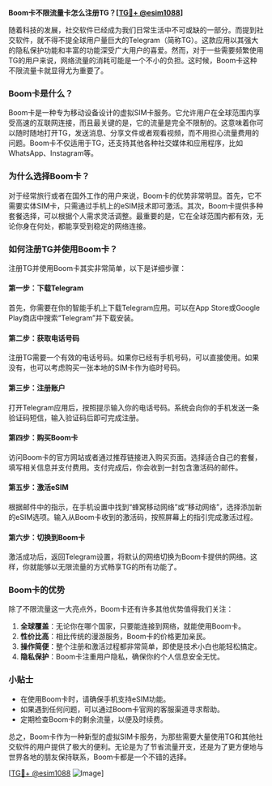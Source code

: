 **Boom卡不限流量卡怎么注册TG？[[TG💪+ @esim1088](https://t.me/s/esim1088)]**

随着科技的发展，社交软件已经成为我们日常生活中不可或缺的一部分。而提到社交软件，就不得不提全球用户量巨大的Telegram（简称TG）。这款应用以其强大的隐私保护功能和丰富的功能深受广大用户的喜爱。然而，对于一些需要频繁使用TG的用户来说，网络流量的消耗可能是一个不小的负担。这时候，Boom卡这种不限流量卡就显得尤为重要了。

### Boom卡是什么？

Boom卡是一种专为移动设备设计的虚拟SIM卡服务。它允许用户在全球范围内享受高速的互联网连接，而且最关键的是，它的流量是完全不限制的。这意味着你可以随时随地打开TG，发送消息、分享文件或者观看视频，而不用担心流量费用的问题。Boom卡不仅适用于TG，还支持其他各种社交媒体和应用程序，比如WhatsApp、Instagram等。

### 为什么选择Boom卡？

对于经常旅行或者在国外工作的用户来说，Boom卡的优势非常明显。首先，它不需要实体SIM卡，只需通过手机上的eSIM技术即可激活。其次，Boom卡提供多种套餐选择，可以根据个人需求灵活调整。最重要的是，它在全球范围内都有效，无论你身在何处，都能享受到稳定的网络连接。

### 如何注册TG并使用Boom卡？

注册TG并使用Boom卡其实非常简单，以下是详细步骤：

#### 第一步：下载Telegram

首先，你需要在你的智能手机上下载Telegram应用。可以在App Store或Google Play商店中搜索“Telegram”并下载安装。

#### 第二步：获取电话号码

注册TG需要一个有效的电话号码。如果你已经有手机号码，可以直接使用。如果没有，也可以考虑购买一张本地的SIM卡作为临时号码。

#### 第三步：注册账户

打开Telegram应用后，按照提示输入你的电话号码。系统会向你的手机发送一条验证码短信，输入验证码后即可完成注册。

#### 第四步：购买Boom卡

访问Boom卡的官方网站或者通过推荐链接进入购买页面。选择适合自己的套餐，填写相关信息并支付费用。支付完成后，你会收到一封包含激活码的邮件。

#### 第五步：激活eSIM

根据邮件中的指示，在手机设置中找到“蜂窝移动网络”或“移动网络”，选择添加新的eSIM选项。输入从Boom卡收到的激活码，按照屏幕上的指引完成激活过程。

#### 第六步：切换到Boom卡

激活成功后，返回Telegram设置，将默认的网络切换为Boom卡提供的网络。这样，你就能够以无限流量的方式畅享TG的所有功能了。

### Boom卡的优势

除了不限流量这一大亮点外，Boom卡还有许多其他优势值得我们关注：

1. **全球覆盖**：无论你在哪个国家，只要能连接到网络，就能使用Boom卡。
2. **性价比高**：相比传统的漫游服务，Boom卡的价格更加亲民。
3. **操作简便**：整个注册和激活过程都非常简单，即使是技术小白也能轻松搞定。
4. **隐私保护**：Boom卡注重用户隐私，确保你的个人信息安全无忧。

### 小贴士

- 在使用Boom卡时，请确保手机支持eSIM功能。
- 如果遇到任何问题，可以通过Boom卡官网的客服渠道寻求帮助。
- 定期检查Boom卡的剩余流量，以便及时续费。

总之，Boom卡作为一种新型的虚拟SIM卡服务，为那些需要大量使用TG和其他社交软件的用户提供了极大的便利。无论是为了节省流量开支，还是为了更方便地与世界各地的朋友保持联系，Boom卡都是一个不错的选择。

[[TG💪+ @esim1088](https://t.me/s/esim1088) ![Image](https://i.postimg.cc/4NQfJmqS/Snipaste-2025-05-13-00-14-12.png)]